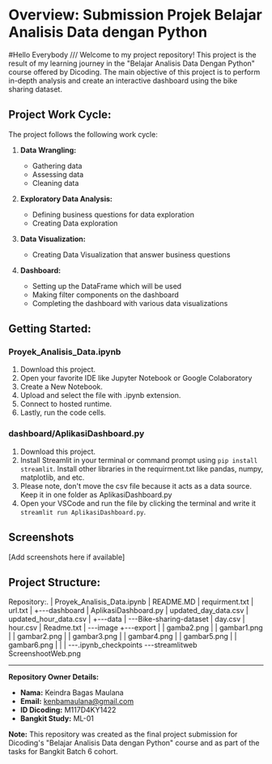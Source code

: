 # Overview: Submission Projek Belajar Analisis Data dengan Python 

#Hello Everybody ///
Welcome to my project repository! This project is the result of my learning journey in the "Belajar Analisis Data Dengan Python" course offered by Dicoding. The main objective of this project is to perform in-depth analysis and create an interactive dashboard using the bike sharing dataset.

## Project Work Cycle:

The project follows the following work cycle:

1. **Data Wrangling:**
   - Gathering data
   - Assessing data
   - Cleaning data

2. **Exploratory Data Analysis:**
   - Defining business questions for data exploration
   - Creating Data exploration

3. **Data Visualization:**
   - Creating Data Visualization that answer business questions

4. **Dashboard:**
   - Setting up the DataFrame which will be used
   - Making filter components on the dashboard
   - Completing the dashboard with various data visualizations

## Getting Started:

### Proyek_Analisis_Data.ipynb
1. Download this project.
2. Open your favorite IDE like Jupyter Notebook or Google Colaboratory 
3. Create a New Notebook.
4. Upload and select the file with .ipynb extension.
5. Connect to hosted runtime.
6. Lastly, run the code cells.

### dashboard/AplikasiDashboard.py
1. Download this project.
2. Install Streamlit in your terminal or command prompt using `pip install streamlit`. Install other libraries in the requirment.txt like pandas, numpy, matplotlib, and etc.
3. Please note, don't move the csv file because it acts as a data source. Keep it in one folder as AplikasiDashboard.py
4. Open your VSCode and run the file by clicking the terminal and write it `streamlit run AplikasiDashboard.py`.

## Screenshots

[Add screenshots here if available]

## Project Structure:

Repository:.
| Proyek_Analisis_Data.ipynb
| README.MD
| requirment.txt
| url.txt
|
+---dashboard
| AplikasiDashboard.py
| updated_day_data.csv
| updated_hour_data.csv
|
+---data
| ---Bike-sharing-dataset
| day.csv
| hour.csv
| Readme.txt
|
---image
+---export
| | gamba2.png
| | gambar1.png
| | gambar2.png
| | gambar3.png
| | gambar4.png
| | gambar5.png
| | gambar6.png
| |
| ---.ipynb_checkpoints
---streamlitweb
ScreenshootWeb.png



---

**Repository Owner Details:**
- **Nama:** Keindra Bagas Maulana
- **Email:** kenbamaulana@gmail.com
- **ID Dicoding:** M117D4KY1422
- **Bangkit Study:** ML-01

**Note:** This repository was created as the final project submission for Dicoding's "Belajar Analisis Data dengan Python" course and as part of the tasks for Bangkit Batch 6 cohort.
